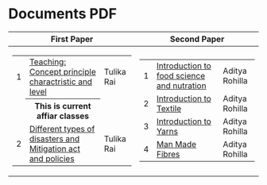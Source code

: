 <html lang="en">
<head>
   <meta charset="utf-8">
   <meta name="viewport" content="width=device-width, initial-scale=1">
   <link href="https://cdn.jsdelivr.net/npm/bootstrap@5.3.3/dist/css/bootstrap.min.css" rel="stylesheet"
      integrity="sha384-QWTKZyjpPEjISv5WaRU9OFeRpok6YctnYmDr5pNlyT2bRjXh0JMhjY6hW+ALEwIH" crossorigin="anonymous">
</head>
<body>
   <h1>Documents PDF</h1>
   <div class="table-responsive">
      <table class="table  table-sm">
         <thead class="table-dark">
            <th scope="col">First Paper</th>
            <th scope="col">Second Paper</th>
         </thead>
         <tbody>
            <tr>
               <td>
                  <div class="table-responsive">
                     <table class="table  table-sm table-striped">
                        <tbody>
                           <tr>
                              <td style="width:5%">1</td>
                              <td><a href="https://drive.google.com/file/d/1K7KVvHM47G8_wCiFd5VhyU1K4TLbVaVo/view?usp=sharing" target="_blank">Teaching: Concept principle charactristic and level</a></td>
                              <td>Tulika Rai</td>
                           </tr>
                           <tr>
                              <td style="width:5%"></td>
                              <th>This is current affiar classes</th>
                              <td></td>
                           </tr>
                           <tr>
                              <td style="width:5%">2</td>
                              <td><a href="https://drive.google.com/file/d/1Fe8oQHHrz8g-_aJDbK9xu-wS2SeYZCaS/view?usp=sharing" target="_blank">Different types of disasters and Mitigation act and policies</a></td>
                              <td>Tulika Rai</td>
                           </tr>
                        </tbody>
                     </table>
                  </div>
               </td>
               <td>
                  <div class="table-responsive">
                     <table class="table  table-sm table-striped">
                        <tbody>
                           <tr>
                              <td style="width:5%">1</td>
                              <td><a href="https://drive.google.com/file/d/1NTRakJ6GJm-oW-k_IFZ2-GVY3USXXMRm/view?usp=sharing" target="_blank">Introduction to food science and nutration</a></td>
                              <td>Aditya Rohilla</td>
                           </tr>
                           <tr>
                              <td style="width:5%">2</td>
                              <td><a href="https://drive.google.com/file/d/1lAH-il6n50IPZMdKvkrQ-VmT3HpUdPP9/view?usp=sharing" target="_blank">Introduction to Textile</a></td>
                              <td>Aditya Rohilla</td>
                           </tr>
                           <tr>
                              <td style="width:5%">3</td>
                              <td><a href="https://drive.google.com/file/d/1HaWST9ugqsmnNutm39CiFMMEgIG65kyS/view?usp=sharing" target="_blank">Introduction to Yarns</a></td>
                              <td>Aditya Rohilla</td>
                           </tr>
                           <tr>
                              <td style="width:5%">4</td>
                              <td><a href="https://drive.google.com/file/d/1-qhikAg5BYQrwMoWueZYGC8uv5wEPpt9/view?usp=sharing" target="_blank">Man Made Fibres</a></td>
                              <td>Aditya Rohilla</td>
                           </tr>
                        </tbody>
                     </table>
                  </div>
               </td>
            </tr>
         </tbody>
      </table>
   </div>
</body>
</html>
